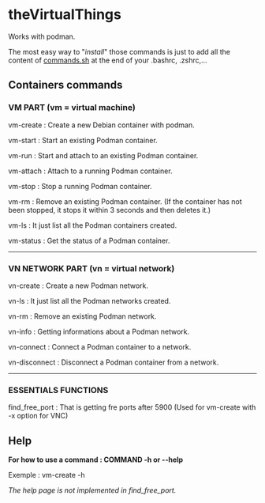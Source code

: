 # theVirtualThings

Works with podman.

The most easy way to "_install_" those commands is just to add all the content of [commands.sh](./commands.sh) at the end of your .bashrc, .zshrc,... 

## Containers commands 
### VM PART (vm = virtual machine)

vm-create : Create a new Debian container with podman.

vm-start : Start an existing Podman container.

vm-run : Start and attach to an existing Podman container.

vm-attach : Attach to a running Podman container.

vm-stop : Stop a running Podman container.

vm-rm : Remove an existing Podman container. (If the container has not been stopped, it stops it within 3 seconds and then deletes it.) 

vm-ls : It just list all the Podman containers created.

vm-status : Get the status of a Podman container.

---

### VN NETWORK PART (vn = virtual network)

vn-create : Create a new Podman network.

vn-ls : It just list all the Podman networks created. 

vn-rm : Remove an existing Podman network.

vn-info : Getting informations about a Podman network.

vn-connect : Connect a Podman container to a network.

vn-disconnect : Disconnect a Podman container from a network.

---

### ESSENTIALS FUNCTIONS

find_free_port : That is getting fre ports after 5900 (Used for vm-create with -x option for VNC)


## Help

**For how to use a command : COMMAND -h or --help**

Exemple : vm-create -h

_The help page is not implemented in find_free_port._


